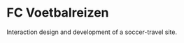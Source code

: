 <!--
  id: 2300
  slug: fc-voetbalreizen
  type: fortpolio
  content: <p>Interaction design and development of a soccer-travel site.</p> 
  categories: javascript,HTML/CSS,interaction design,backend
  tags: CSS,HTML,Javascript,Wordpress,interaction design,concept
  datefrom: 2013-01-01
  dateto: 2013-09-01
  incv: true
  inportfolio: false
  clients: FC Voetbalreizen
  collaboration: 
  prizes: 
  thumbnail: voetbalreizen.jpg
  image: voetbalreizen.jpg
  images: voetbalreizen.jpg
-->

# FC Voetbalreizen

<p>Interaction design and development of a soccer-travel site.</p>


